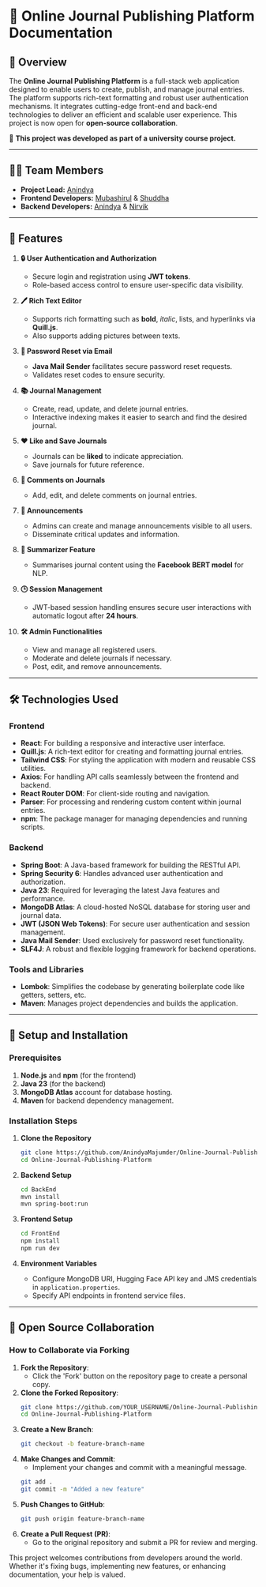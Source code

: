 # 🌟 Online Journal Publishing Platform Documentation

## 📝 Overview

The **Online Journal Publishing Platform** is a full-stack web application designed to enable users to create, publish, and manage journal entries. The platform supports rich-text formatting and robust user authentication mechanisms. It integrates cutting-edge front-end and back-end technologies to deliver an efficient and scalable user experience. This project is now open for **open-source collaboration**.

📌 **This project was developed as part of a university course project.**

---

## 👨‍💻 Team Members

- **Project Lead:** [Anindya](https://github.com/AnindyaMajumder)
- **Frontend Developers:** [Mubashirul](https://github.com/Mubashirul-Islam) & [Shuddha](https://github.com/Shuddha36)
- **Backend Developers:** [Anindya](https://github.com/AnindyaMajumder) & [Nirvik](https://github.com/Rudra10NS)

---

## 🚀 Features

1. **🔒 User Authentication and Authorization**
   - Secure login and registration using **JWT tokens**.
   - Role-based access control to ensure user-specific data visibility.

2. **🖊️ Rich Text Editor**
   - Supports rich formatting such as **bold**, *italic*, lists, and hyperlinks via **Quill.js**.
   - Also supports adding pictures between texts.

3. **📧 Password Reset via Email**
   - **Java Mail Sender** facilitates secure password reset requests.
   - Validates reset codes to ensure security.

4. **📚 Journal Management**
   - Create, read, update, and delete journal entries.
   - Interactive indexing makes it easier to search and find the desired journal.

5. **❤️ Like and Save Journals**
   - Journals can be **liked** to indicate appreciation.
   - Save journals for future reference.

6. **💬 Comments on Journals**
   - Add, edit, and delete comments on journal entries.
     
7. **📢 Announcements**
   - Admins can create and manage announcements visible to all users.
   - Disseminate critical updates and information.

8. **🤖 Summarizer Feature**
   - Summarises journal content using the **Facebook BERT model** for NLP.

9. **🕒 Session Management**
   - JWT-based session handling ensures secure user interactions with automatic logout after **24 hours**.

10. **🛠️ Admin Functionalities**
    - View and manage all registered users.
    - Moderate and delete journals if necessary.
    - Post, edit, and remove announcements.

---

## 🛠️ Technologies Used

### Frontend

- **React**: For building a responsive and interactive user interface.
- **Quill.js**: A rich-text editor for creating and formatting journal entries.
- **Tailwind CSS**: For styling the application with modern and reusable CSS utilities.
- **Axios**: For handling API calls seamlessly between the frontend and backend.
- **React Router DOM**: For client-side routing and navigation.
- **Parser**: For processing and rendering custom content within journal entries.
- **npm**: The package manager for managing dependencies and running scripts.

### Backend

- **Spring Boot**: A Java-based framework for building the RESTful API.
- **Spring Security 6**: Handles advanced user authentication and authorization.
- **Java 23**: Required for leveraging the latest Java features and performance.
- **MongoDB Atlas**: A cloud-hosted NoSQL database for storing user and journal data.
- **JWT (JSON Web Tokens)**: For secure user authentication and session management.
- **Java Mail Sender**: Used exclusively for password reset functionality.
- **SLF4J**: A robust and flexible logging framework for backend operations.

### Tools and Libraries

- **Lombok**: Simplifies the codebase by generating boilerplate code like getters, setters, etc.
- **Maven**: Manages project dependencies and builds the application.

---

## 🔧 Setup and Installation

### Prerequisites

1. **Node.js** and **npm** (for the frontend)
2. **Java 23** (for the backend)
3. **MongoDB Atlas** account for database hosting.
4. **Maven** for backend dependency management.

### Installation Steps

1. **Clone the Repository**

   ```bash
   git clone https://github.com/AnindyaMajumder/Online-Journal-Publishing-Platform.git
   cd Online-Journal-Publishing-Platform
   ```

2. **Backend Setup**

   ```bash
   cd BackEnd
   mvn install
   mvn spring-boot:run
   ```

3. **Frontend Setup**

   ```bash
   cd FrontEnd
   npm install
   npm run dev
   ```

4. **Environment Variables**

   - Configure MongoDB URI, Hugging Face API key and JMS credentials in `application.properties`.
   - Specify API endpoints in frontend service files.

---


## 🤝 Open Source Collaboration

### How to Collaborate via Forking
1. **Fork the Repository**:
   - Click the 'Fork' button on the repository page to create a personal copy.
2. **Clone the Forked Repository**:
   ```bash
   git clone https://github.com/YOUR_USERNAME/Online-Journal-Publishing-Platform.git
   cd Online-Journal-Publishing-Platform
   ```
3. **Create a New Branch**:
   ```bash
   git checkout -b feature-branch-name
   ```
4. **Make Changes and Commit**:
   - Implement your changes and commit with a meaningful message.
   ```bash
   git add .
   git commit -m "Added a new feature"
   ```
5. **Push Changes to GitHub**:
   ```bash
   git push origin feature-branch-name
   ```
6. **Create a Pull Request (PR)**:
   - Go to the original repository and submit a PR for review and merging.

This project welcomes contributions from developers around the world. Whether it's fixing bugs, implementing new features, or enhancing documentation, your help is valued.

